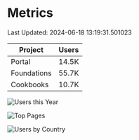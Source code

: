 # Metrics 

Last Updated: 2024-06-18 13:19:31.501023

| Project | Users |
| ----- | ----- |
| Portal | 14.5K |
| Foundations | 55.7K |
| Cookbooks | 10.7K |

![Users this Year](metrics/thisyear.png)

![Top Pages](metrics/toppages.png)

![Users by Country](metrics/bycountry.png)

